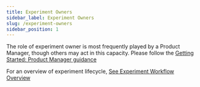 ```yaml
---
title: Experiment Owners
sidebar_label: Experiment Owners
slug: /experiment-owners
sidebar_position: 1
---
```


The role of experiment owner is most frequently played by a Product Manager, though others may act in this capacity.  Please follow the [Getting Started: Product Manager guidance](/for-product)



For an overview of experiment lifecycle, [ See Experiment Workflow Overview ](https://experimenter.info/workflow/overview/#experimentation-workflow)


